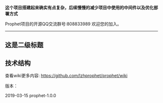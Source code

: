 **这个项目搭建起来确实有点复杂，后续慢慢的减少项目中使用的中间件以及优化部署方式**

Prophet项目的开源QQ交流群号:808833989 欢迎您的加入。 

----
## 这是二级标题






## 技术结构







查看wiki更多内容: https://github.com/lzhprophet/prophet/wiki




版本：

2019-03-15   prophet-1.0.0   




